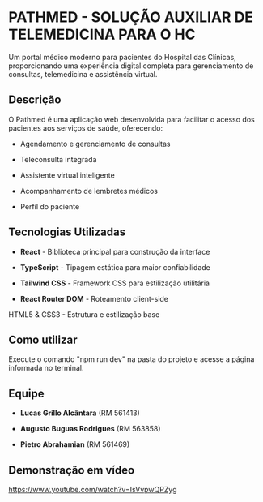 # PATHMED - SOLUÇÃO AUXILIAR DE TELEMEDICINA PARA O HC

Um portal médico moderno para pacientes do Hospital das Clínicas, proporcionando uma experiência digital completa para gerenciamento de consultas, telemedicina e assistência virtual.

## Descrição

O Pathmed é uma aplicação web desenvolvida para facilitar o acesso dos pacientes aos serviços de saúde, oferecendo:

- Agendamento e gerenciamento de consultas

- Teleconsulta integrada

- Assistente virtual inteligente

- Acompanhamento de lembretes médicos

- Perfil do paciente

## Tecnologias Utilizadas

- **React** - Biblioteca principal para construção da interface

- **TypeScript** - Tipagem estática para maior confiabilidade

- **Tailwind CSS** - Framework CSS para estilização utilitária

- **React Router DOM** - Roteamento client-side

HTML5 & CSS3 - Estrutura e estilização base

## Como utilizar

Execute o comando "npm run dev" na pasta do projeto e acesse a página informada no terminal.

## Equipe

- **Lucas Grillo Alcântara** (RM 561413)

- **Augusto Buguas Rodrigues** (RM 563858)

- **Pietro Abrahamian** (RM 561469)

## Demonstração em vídeo

https://www.youtube.com/watch?v=IsVvpwQPZyg